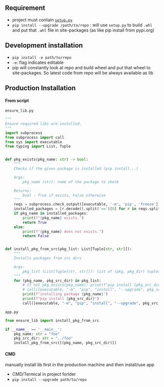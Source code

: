 ## Requirement
* project must contain [`setup.py`](/python-world/setup-py.md)
* `pip install --upgrade /path/to/repo` : will use `setup.py` to build `.whl` and put that `.whl` file in site-packages (as like pip install from pypi.org)

## Development installation
* `pip install -e path/to/repo`
* `-e`: flag indicates editable
* pip will constantly look at repo and build wheel and put that wheel to site-packages. So latest code from repo will be always available as lib 

## Production Installation
#### From script
`ensure_lib.py`
```python
"""
Ensure required libs are installed.
"""
import subprocess
from subprocess import call
from sys import executable
from typing import List, Tuple


def pkg_exists(pkg_name: str) -> bool:
    """
    Checks if the given package is installed (pip install...)

    Args:
        pkg_name (str): name of the package to check

    Returns:
        bool - True if exists, False otherwise
    """
    reqs = subprocess.check_output([executable, '-m', 'pip', 'freeze'])
    installed_packages = [r.decode().split('==')[0] for r in reqs.split()]
    if pkg_name in installed_packages:
        print(f"{pkg_name} exists.")
        return True
    else:
        print(f"{pkg_name} does not exists.")
        return False


def install_pkg_from_src(pkg_list: List[Tuple[str, str]]):
    """
    Installs packages from src dirs

    Args:
        pkg_list (List[Tuple[str, str]]): list of (pkg, pkg_dir) tuples
    """
    for (pkg_name, pkg_src_dir) in pkg_list:
        # if not pkg_exists(pkg_name): print(f"pip install {pkg_src_dir}")
        # call([executable, "-m", "pip", "install", "--upgrade", pkg_src_dir])
        print(f"installing package {pkg_name}")
        print(f"pip install {pkg_src_dir}")
        call([executable, "-m", "pip", "install", "--upgrade", pkg_src_dir])
```
`app.py`
```python
from ensure_lib import install_pkg_from_src

if __name__ == '__main__':
    pkg_name: str = "foo"
    pkg_src_dir: str = "../foo"
    install_pkg_from_src([(pkg_name, pkg_src_dir)])
```

#### CMD
manually install lib first in the production machine and then install/use app
* CMD/Termical in project forlder
* `pip install --upgrade path/to/repo`
